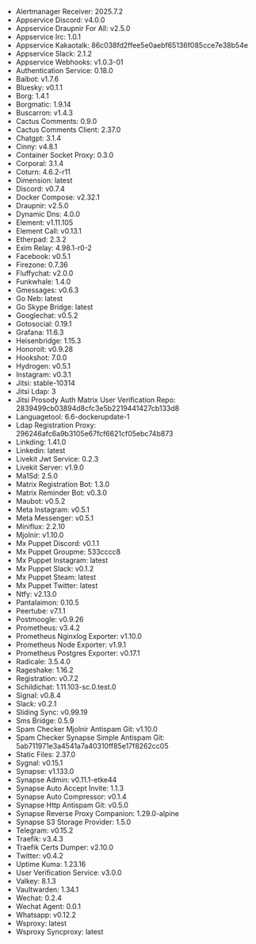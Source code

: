 * Alertmanager Receiver: 2025.7.2
* Appservice Discord: v4.0.0
* Appservice Draupnir For All: v2.5.0
* Appservice Irc: 1.0.1
* Appservice Kakaotalk: 86c038fd2ffee5e0aebf65136f085cce7e38b54e
* Appservice Slack: 2.1.2
* Appservice Webhooks: v1.0.3-01
* Authentication Service: 0.18.0
* Baibot: v1.7.6
* Bluesky: v0.1.1
* Borg: 1.4.1
* Borgmatic: 1.9.14
* Buscarron: v1.4.3
* Cactus Comments: 0.9.0
* Cactus Comments Client: 2.37.0
* Chatgpt: 3.1.4
* Cinny: v4.8.1
* Container Socket Proxy: 0.3.0
* Corporal: 3.1.4
* Coturn: 4.6.2-r11
* Dimension: latest
* Discord: v0.7.4
* Docker Compose: v2.32.1
* Draupnir: v2.5.0
* Dynamic Dns: 4.0.0
* Element: v1.11.105
* Element Call: v0.13.1
* Etherpad: 2.3.2
* Exim Relay: 4.98.1-r0-2
* Facebook: v0.5.1
* Firezone: 0.7.36
* Fluffychat: v2.0.0
* Funkwhale: 1.4.0
* Gmessages: v0.6.3
* Go Neb: latest
* Go Skype Bridge: latest
* Googlechat: v0.5.2
* Gotosocial: 0.19.1
* Grafana: 11.6.3
* Heisenbridge: 1.15.3
* Honoroit: v0.9.28
* Hookshot: 7.0.0
* Hydrogen: v0.5.1
* Instagram: v0.3.1
* Jitsi: stable-10314
* Jitsi Ldap: 3
* Jitsi Prosody Auth Matrix User Verification Repo: 2839499cb03894d8cfc3e5b2219441427cb133d8
* Languagetool: 6.6-dockerupdate-1
* Ldap Registration Proxy: 296246afc6a9b3105e67fcf6621cf05ebc74b873
* Linkding: 1.41.0
* Linkedin: latest
* Livekit Jwt Service: 0.2.3
* Livekit Server: v1.9.0
* Ma1Sd: 2.5.0
* Matrix Registration Bot: 1.3.0
* Matrix Reminder Bot: v0.3.0
* Maubot: v0.5.2
* Meta Instagram: v0.5.1
* Meta Messenger: v0.5.1
* Miniflux: 2.2.10
* Mjolnir: v1.10.0
* Mx Puppet Discord: v0.1.1
* Mx Puppet Groupme: 533cccc8
* Mx Puppet Instagram: latest
* Mx Puppet Slack: v0.1.2
* Mx Puppet Steam: latest
* Mx Puppet Twitter: latest
* Ntfy: v2.13.0
* Pantalaimon: 0.10.5
* Peertube: v7.1.1
* Postmoogle: v0.9.26
* Prometheus: v3.4.2
* Prometheus Nginxlog Exporter: v1.10.0
* Prometheus Node Exporter: v1.9.1
* Prometheus Postgres Exporter: v0.17.1
* Radicale: 3.5.4.0
* Rageshake: 1.16.2
* Registration: v0.7.2
* Schildichat: 1.11.103-sc.0.test.0
* Signal: v0.8.4
* Slack: v0.2.1
* Sliding Sync: v0.99.19
* Sms Bridge: 0.5.9
* Spam Checker Mjolnir Antispam Git: v1.10.0
* Spam Checker Synapse Simple Antispam Git: 5ab711971e3a4541a7a40310ff85e17f8262cc05
* Static Files: 2.37.0
* Sygnal: v0.15.1
* Synapse: v1.133.0
* Synapse Admin: v0.11.1-etke44
* Synapse Auto Accept Invite: 1.1.3
* Synapse Auto Compressor: v0.1.4
* Synapse Http Antispam Git: v0.5.0
* Synapse Reverse Proxy Companion: 1.29.0-alpine
* Synapse S3 Storage Provider: 1.5.0
* Telegram: v0.15.2
* Traefik: v3.4.3
* Traefik Certs Dumper: v2.10.0
* Twitter: v0.4.2
* Uptime Kuma: 1.23.16
* User Verification Service: v3.0.0
* Valkey: 8.1.3
* Vaultwarden: 1.34.1
* Wechat: 0.2.4
* Wechat Agent: 0.0.1
* Whatsapp: v0.12.2
* Wsproxy: latest
* Wsproxy Syncproxy: latest
